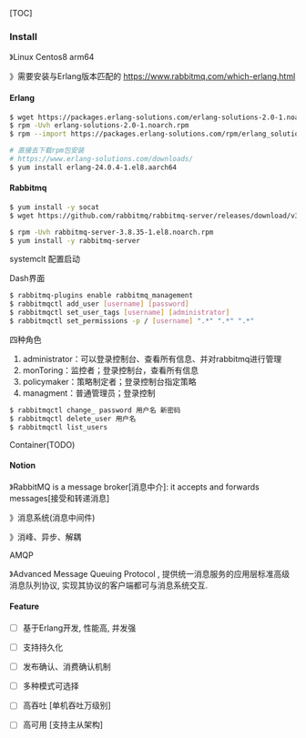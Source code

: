 [TOC]

### Install

》Linux Centos8 arm64

》需要安装与Erlang版本匹配的 https://www.rabbitmq.com/which-erlang.html

#### Erlang

~~~bash
$ wget https://packages.erlang-solutions.com/erlang-solutions-2.0-1.noarch.rpm
$ rpm -Uvh erlang-solutions-2.0-1.noarch.rpm 
$ rpm --import https://packages.erlang-solutions.com/rpm/erlang_solutions.asc

# 直接去下载rpm包安装
# https://www.erlang-solutions.com/downloads/
$ yum install erlang-24.0.4-1.el8.aarch64
~~~

#### Rabbitmq

~~~bash
$ yum install -y socat
$ wget https://github.com/rabbitmq/rabbitmq-server/releases/download/v3.8.35/rabbitmq-server-3.8.35-1.el8.noarch.rpm

$ rpm -Uvh rabbitmq-server-3.8.35-1.el8.noarch.rpm 
$ yum install -y rabbitmq-server
~~~

systemclt 配置启动

Dash界面

~~~bash
$ rabbitmq-plugins enable rabbitmq_management
$ rabbitmqctl add_user [username] [password] 
$ rabbitmqctl set_user_tags [username] [administrator]
$ rabbitmqctl set_permissions -p / [username] ".*" ".*" ".*"
~~~

四种角色

1. administrator：可以登录控制台、查看所有信息、并对rabbitmq进行管理
2. monToring：监控者；登录控制台，查看所有信息
3. policymaker：策略制定者；登录控制台指定策略
4. managment：普通管理员；登录控制

~~~bash
$ rabbitmqctl change_ password 用户名 新密码
$ rabbitmqctl delete_user 用户名
$ rabbitmqctl list_users
~~~

Container(TODO)

#### Notion

》RabbitMQ is a message broker[消息中介]: it accepts and forwards messages[接受和转递消息]

》消息系统(消息中间件)

》消峰、异步、解耦

AMQP

》Advanced Message Queuing Protocol , 提供统一消息服务的应用层标准高级消息队列协议, 实现其协议的客户端都可与消息系统交互.

#### Feature

- [ ] 基于Erlang开发, 性能高, 并发强
- [ ] 支持持久化
- [ ] 发布确认、消费确认机制
- [ ] 多种模式可选择
- [ ] 高吞吐 [单机吞吐万级别]
- [ ] 高可用 [支持主从架构]





